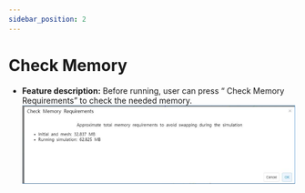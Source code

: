 ```yaml
---
sidebar_position: 2
---
```

# Check Memory 

- **Feature description:**
Before running, user can press “ Check Memory Requirements” to check the needed memory.
!['checkmemory1'](../../static/checkmemory1.png)
